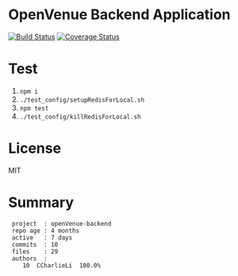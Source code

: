 # OpenVenue Backend Application

[![Build Status](https://travis-ci.org/CCharlieLi/openVenue-backend.svg?branch=master)](https://travis-ci.org/CCharlieLi/openVenue-backend)
[![Coverage Status](https://coveralls.io/repos/github/CCharlieLi/openVenue-backend/badge.svg?branch=master)](https://coveralls.io/github/CCharlieLi/openVenue-backend?branch=master)

# Test

1. `npm i`
2. `./test_config/setupRedisForLocal.sh`
3. `npm test`
4. `./test_config/killRedisForLocal.sh`

# License
MIT

# Summary
```
 project  : openVenue-backend
 repo age : 4 months
 active   : 7 days
 commits  : 10
 files    : 29
 authors  : 
    10	CCharlieLi  100.0%
``` 
